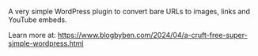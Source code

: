 A very simple WordPress plugin to convert bare URLs to images, links and YouTube embeds.

Learn more at: https://www.blogbyben.com/2024/04/a-cruft-free-super-simple-wordpress.html
